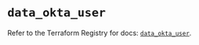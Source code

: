 # `data_okta_user`

Refer to the Terraform Registry for docs: [`data_okta_user`](https://registry.terraform.io/providers/okta/okta/4.15.0/docs/data-sources/user).
